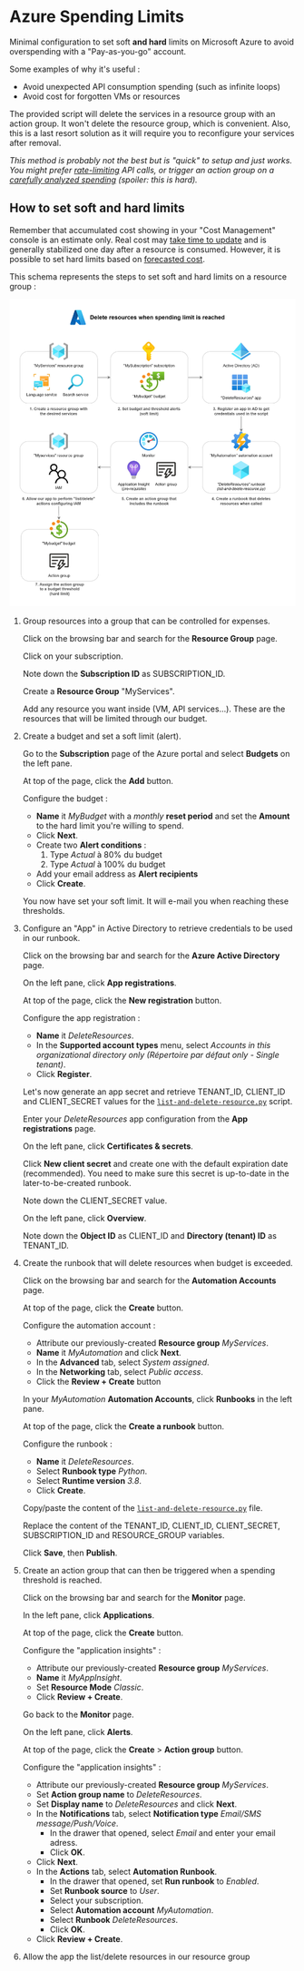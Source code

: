 # Azure Spending Limits

Minimal configuration to set soft **and hard** limits on Microsoft Azure to avoid overspending with a "Pay-as-you-go" account.

Some examples of why it's useful :

- Avoid unexpected API consumption spending (such as infinite loops)
- Avoid cost for forgotten VMs or resources

The provided script will delete the services in a resource group with an action group. It won't delete the resource group, which is convenient. Also, this is a last resort solution as it will require you to reconfigure your services after removal.

_This method is probably not the best but is "quick" to setup and just works. You might prefer [rate-limiting](https://techcommunity.microsoft.com/t5/azure-paas-blog/configure-rate-limits-for-different-api-operations-in-azure-api/ba-p/3789108) API calls, or trigger an action group on a [carefully analyzed spending](https://learn.microsoft.com/en-us/answers/questions/931661/how-can-i-find-how-much-per-hour-i-am-being-billed) (spoiler: this is hard)._

## How to set soft and hard limits

Remember that accumulated cost showing in your "Cost Management" console is an estimate only. Real cost may [take time to update](https://learn.microsoft.com/en-us/azure/azure-monitor/usage-estimated-costs) and is generally stabilized one day after a resource is consumed. However, it is possible to set hard limits based on [forecasted cost](https://learn.microsoft.com/en-us/azure/cost-management-billing/finops/capabilities-forecasting).

This schema represents the steps to set soft and hard limits on a resource group :

![Schema of the workflow configured to delete resources when a spending limit is reached.](./delete-resource-workflow-azure.jpg)

1. Group resources into a group that can be controlled for expenses.

    Click on the browsing bar and search for the **Resource Group** page.

    Click on your subscription.

    Note down the **Subscription ID** as SUBSCRIPTION_ID.

    Create a **Resource Group** "MyServices".

    Add any resource you want inside (VM, API services...). These are the resources that will be limited through our budget.

2. Create a budget and set a soft limit (alert).

    Go to the **Subscription** page of the Azure portal and select **Budgets** on the left pane.

    At top of the page, click the **Add** button.

    Configure the budget :

    - **Name** it _MyBudget_ with a _monthly_ **reset period** and set the **Amount** to the hard limit you're willing to spend.
    - Click **Next**.
    - Create two **Alert conditions** :
      1. Type _Actual_ à 80% du budget
      2. Type _Actual_ à 100% du budget
    - Add your email address as **Alert recipients**
    - Click **Create**.

    You now have set your soft limit. It will e-mail you when reaching these thresholds.

3. Configure an "App" in Active Directory to retrieve credentials to be used in our runbook.

    Click on the browsing bar and search for the **Azure Active Directory** page.

    On the left pane, click **App registrations**.

    At top of the page, click the **New registration** button.

    Configure the app registration :

    - **Name** it _DeleteResources_.
    - In the **Supported account types** menu, select _Accounts in this organizational directory only (Répertoire par défaut only - Single tenant)_.
    - Click **Register**.

    Let's now generate an app secret and retrieve TENANT_ID, CLIENT_ID and CLIENT_SECRET values for the [`list-and-delete-resource.py`](./list-and-delete-resource.py) script.

    Enter your _DeleteResources_ app configuration from the **App registrations** page.

    On the left pane, click **Certificates & secrets**.

    Click **New client secret** and create one with the default expiration date (recommended). You need to make sure this secret is up-to-date in the later-to-be-created runbook.

    Note down the CLIENT_SECRET value.

    On the left pane, click **Overview**.

    Note down the **Object ID** as CLIENT_ID and **Directory (tenant) ID** as TENANT_ID.

4. Create the runbook that will delete resources when budget is exceeded.

    Click on the browsing bar and search for the **Automation Accounts** page.

    At top of the page, click the **Create** button.

    Configure the automation account :

    - Attribute our previously-created **Resource group** _MyServices_.
    - **Name** it _MyAutomation_ and click **Next**.
    - In the **Advanced** tab, select _System assigned_.
    - In the **Networking** tab, select _Public access_.
    - Click the **Review + Create** button

    In your _MyAutomation_ **Automation Accounts**, click **Runbooks** in the left pane.

    At top of the page, click the **Create a runbook** button.

    Configure the runbook :

    - **Name** it _DeleteResources_.
    - Select **Runbook type** _Python_.
    - Select **Runtime version** _3.8_.
    - Click **Create**.

    Copy/paste the content of the [`list-and-delete-resource.py`](./list-and-delete-resource.py) file. 
    
    Replace the content of the TENANT_ID, CLIENT_ID, CLIENT_SECRET, SUBSCRIPTION_ID and RESOURCE_GROUP variables.

    Click **Save**, then **Publish**.

5. Create an action group that can then be triggered when a spending threshold is reached.

    Click on the browsing bar and search for the **Monitor** page.

    In the left pane, click **Applications**.

    At top of the page, click the **Create** button.

    Configure the "application insights" :

    - Attribute our previously-created **Resource group** _MyServices_.
    - **Name** it _MyAppInsight_.
    - Set **Resource Mode** _Classic_.
    - Click **Review + Create**.

    Go back to the **Monitor** page.

    On the left pane, click **Alerts**.

    At top of the page, click the **Create** > **Action group** button.

    Configure the "application insights" :

    - Attribute our previously-created **Resource group** _MyServices_.
    - Set **Action group name** to _DeleteResources_.
    - Set **Display name** to _DeleteResources_ and click **Next**.
    - In the **Notifications** tab, select **Notification type** _Email/SMS message/Push/Voice_.
        - In the drawer that opened, select _Email_ and enter your email adress.
        - Click **OK**.
    - Click **Next**.
    - In the **Actions** tab, select **Automation Runbook**.
        - In the drawer that opened, set **Run runbook** to _Enabled_.
        - Set **Runbook source** to _User_.
        - Select your subscription.
        - Select **Automation account** _MyAutomation_.
        - Select **Runbook** _DeleteResources_.
        - Click **OK**.
    - Click **Review + Create**.

6. Allow the app the list/delete resources in our resource group
